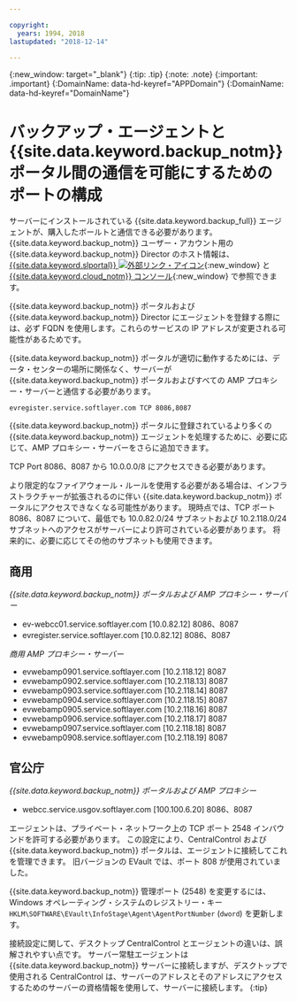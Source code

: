 ```yaml
---

copyright:
  years: 1994, 2018
lastupdated: "2018-12-14"

---
```

{:new_window: target="_blank"}
{:tip: .tip}
{:note: .note}
{:important: .important}
{:DomainName: data-hd-keyref="APPDomain"}
{:DomainName: data-hd-keyref="DomainName"}

# バックアップ・エージェントと {{site.data.keyword.backup_notm}} ポータル間の通信を可能にするためのポートの構成

サーバーにインストールされている {{site.data.keyword.backup_full}} エージェントが、購入したボールトと通信できる必要があります。 {{site.data.keyword.backup_notm}} ユーザー・アカウント用の {{site.data.keyword.backup_notm}} Director のホスト情報は、[{{site.data.keyword.slportal}} ![外部リンク・アイコン](../../icons/launch-glyph.svg "外部リンク・アイコン")](https://control.softlayer.com/){:new_window} と [{{site.data.keyword.cloud_notm}} コンソール](https://{DomainName}/catalog/){:new_window} で参照できます。

{{site.data.keyword.backup_notm}} ポータルおよび {{site.data.keyword.backup_notm}} Director にエージェントを登録する際には、必ず FQDN を使用します。これらのサービスの IP アドレスが変更される可能性があるためです。

{{site.data.keyword.backup_notm}} ポータルが適切に動作するためには、データ・センターの場所に関係なく、サーバーが {{site.data.keyword.backup_notm}} ポータルおよびすべての AMP プロキシー・サーバーと通信する必要があります。

```
evregister.service.softlayer.com TCP 8086,8087
```

{{site.data.keyword.backup_notm}} ポータルに登録されているより多くの {{site.data.keyword.backup_notm}} エージェントを処理するために、必要に応じて、AMP プロキシー・サーバーをさらに追加できます。

TCP Port 8086、8087 から 10.0.0.0/8 にアクセスできる必要があります。

より限定的なファイアウォール・ルールを使用する必要がある場合は、インフラストラクチャーが拡張されるのに伴い {{site.data.keyword.backup_notm}} ポータルにアクセスできなくなる可能性があります。 現時点では、TCP ポート 8086、8087 について、最低でも 10.0.82.0/24 サブネットおよび 10.2.118.0/24 サブネットへのアクセスがサーバーにより許可されている必要があります。 将来的に、必要に応じてその他のサブネットも使用できます。

## 商用

*{{site.data.keyword.backup_notm}} ポータルおよび AMP プロキシー・サーバー*

- ev-webcc01.service.softlayer.com [10.0.82.12] 8086、8087
- evregister.service.softlayer.com [10.0.82.12] 8086、8087

*商用 AMP プロキシー・サーバー*

- evwebamp0901.service.softlayer.com [10.2.118.12] 8087
- evwebamp0902.service.softlayer.com [10.2.118.13] 8087
- evwebamp0903.service.softlayer.com [10.2.118.14] 8087
- evwebamp0904.service.softlayer.com [10.2.118.15] 8087
- evwebamp0905.service.softlayer.com [10.2.118.16] 8087
- evwebamp0906.service.softlayer.com [10.2.118.17] 8087
- evwebamp0907.service.softlayer.com [10.2.118.18] 8087
- evwebamp0908.service.softlayer.com [10.2.118.19] 8087

## 官公庁

*{{site.data.keyword.backup_notm}} ポータルおよび AMP プロキシー*

- webcc.service.usgov.softlayer.com [100.100.6.20] 8086、8087

エージェントは、プライベート・ネットワーク上の TCP ポート 2548 インバウンドを許可する必要があります。 この設定により、CentralControl および {{site.data.keyword.backup_notm}} ポータルは、エージェントに接続してこれを管理できます。 旧バージョンの EVault では、ポート 808 が使用されていました。

{{site.data.keyword.backup_notm}} 管理ポート (2548) を変更するには、Windows オペレーティング・システムのレジストリー・キー `HKLM\SOFTWARE\EVault\InfoStage\Agent\AgentPortNumber` (`dword`) を更新します。

接続設定に関して、デスクトップ CentralControl とエージェントの違いは、誤解されやすい点です。 サーバー常駐エージェントは {{site.data.keyword.backup_notm}} サーバーに接続しますが、デスクトップで使用される CentralControl は、サーバーのアドレスとそのアドレスにアクセスするためのサーバーの資格情報を使用して、サーバーに接続します。
{:tip}
